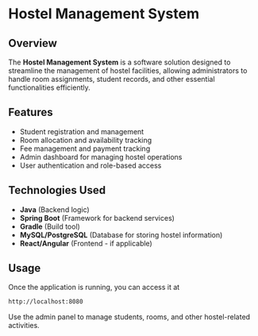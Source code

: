 # Hostel Management System

## Overview

The **Hostel Management System** is a software solution designed to streamline the management of hostel facilities, allowing administrators to handle room assignments, student records, and other essential functionalities efficiently.

## Features

- Student registration and management
- Room allocation and availability tracking
- Fee management and payment tracking
- Admin dashboard for managing hostel operations
- User authentication and role-based access

## Technologies Used

- **Java** (Backend logic)
- **Spring Boot** (Framework for backend services)
- **Gradle** (Build tool)
- **MySQL/PostgreSQL** (Database for storing hostel information)
- **React/Angular** (Frontend - if applicable)

## Usage

Once the application is running, you can access it at
```sh
http://localhost:8080
```
Use the admin panel to manage students, rooms, and other hostel-related activities.
